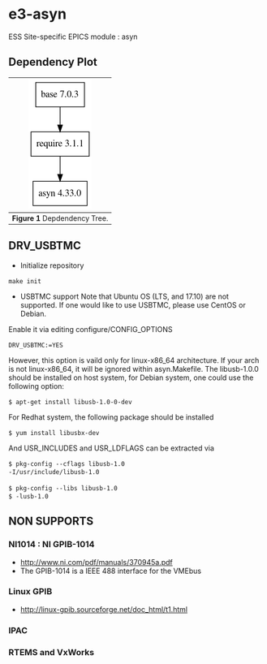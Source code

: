 e3-asyn
==
ESS Site-specific EPICS module : asyn


## Dependency Plot

|![asyn dep](docs/asyn.png)|
| :---: |
|**Figure 1** Depdendency Tree. |


## DRV_USBTMC

* Initialize repository
```
make init
```
* USBTMC support
Note that Ubuntu OS (LTS, and 17.10) are not supported. If one would like to use USBTMC, please use CentOS or Debian.

Enable it via editing configure/CONFIG_OPTIONS
```
DRV_USBTMC:=YES
```
However, this option is vaild only for linux-x86_64 architecture. If your arch is not linux-x86_64, it will be ignored within asyn.Makefile. The libusb-1.0.0 should be installed on host system, for Debian system, one could use the following option:
```
$ apt-get install libusb-1.0-0-dev
```

For Redhat system, the following package should be installed

```
$ yum install libusbx-dev
```

And USR_INCLUDES and USR_LDFLAGS can be extracted via
```
$ pkg-config --cflags libusb-1.0
-I/usr/include/libusb-1.0

$ pkg-config --libs libusb-1.0
$ -lusb-1.0
```

## NON SUPPORTS 
### NI1014 : NI GPIB-1014
* http://www.ni.com/pdf/manuals/370945a.pdf
* The GPIB-1014 is a IEEE 488 interface for the VMEbus

### Linux GPIB
* http://linux-gpib.sourceforge.net/doc_html/t1.html

### IPAC

### RTEMS and VxWorks

